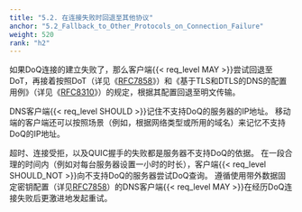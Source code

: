 ```yaml
---
title: "5.2. 在连接失败时回退至其他协议"
anchor: "5.2_Fallback_to_Other_Protocols_on_Connection_Failure"
weight: 520
rank: "h2"
---
```


如果DoQ连接的建立失败了，那么客户端{{< req_level MAY >}}尝试回退至DoT，再接着按照DoT（详见《[RFC7858]()》）和《基于TLS和DTLS的DNS的配置用例》（详见《[RFC8310]()》）的规定，根据其配置回退至明文传输。

DNS客户端{{< req_level SHOULD >}}记住不支持DoQ的服务器的IP地址。
移动端的客户端还可以按照场景（例如，根据网络类型或所用的域名）来记忆不支持DoQ的IP地址。

超时、连接受拒，以及QUIC握手的失败都是服务器不支持DoQ的依据。
在一段合理的时间内（例如对每台服务器设置一小时的时长），客户端{{< req_level SHOULD_NOT >}}向不支持DoQ的服务器尝试DoQ查询。
遵循使用带外数据固定密钥配置（详见[RFC7858]()）的DNS客户端{{< req_level MAY >}}在经历DoQ连接失败后更激进地发起重试。
